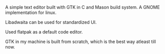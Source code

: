 A simple text editor built with GTK in C and Mason build system. A GNOME implementation for linux.

Libadwaita can be used for standardized UI.

Used flatpak as a default code editor.

GTK in my machine is built from scratch, which is the best way atleast till now.
